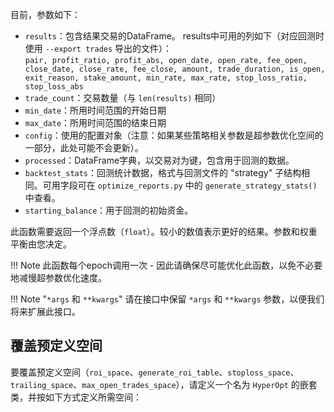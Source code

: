 目前，参数如下：

* `results`：包含结果交易的DataFrame。
    results中可用的列如下（对应回测时使用 `--export trades` 导出的文件）：  
    `pair, profit_ratio, profit_abs, open_date, open_rate, fee_open, close_date, close_rate, fee_close, amount, trade_duration, is_open, exit_reason, stake_amount, min_rate, max_rate, stop_loss_ratio, stop_loss_abs`
* `trade_count`：交易数量（与 `len(results)` 相同）
* `min_date`：所用时间范围的开始日期
* `max_date`：所用时间范围的结束日期
* `config`：使用的配置对象（注意：如果某些策略相关参数是超参数优化空间的一部分，此处可能不会更新）。
* `processed`：DataFrame字典，以交易对为键，包含用于回测的数据。
* `backtest_stats`：回测统计数据，格式与回测文件的 "strategy" 子结构相同。可用字段可在 `optimize_reports.py` 中的 `generate_strategy_stats()` 中查看。
* `starting_balance`：用于回测的初始资金。

此函数需要返回一个浮点数（`float`）。较小的数值表示更好的结果。参数和权重平衡由您决定。

!!! Note
    此函数每个epoch调用一次 - 因此请确保尽可能优化此函数，以免不必要地减慢超参数优化速度。

!!! Note "`*args` 和 `**kwargs`"
    请在接口中保留 `*args` 和 `**kwargs` 参数，以便我们将来扩展此接口。

## 覆盖预定义空间

要覆盖预定义空间（`roi_space`、`generate_roi_table`、`stoploss_space`、`trailing_space`、`max_open_trades_space`），请定义一个名为 `HyperOpt` 的嵌套类，并按如下方式定义所需空间：